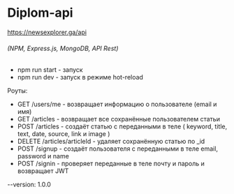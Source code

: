 # Diplom-api

https://newsexplorer.ga/api

###### (NPM, Express.js, MongoDB, API Rest)

* npm run start - запуск
* npm run dev - запуск в режиме hot-reload 

Роуты:
* GET /users/me - возвращает информацию о пользователе (email и имя)
* GET /articles - возвращает все сохранённые пользователем статьи
* POST /articles - создаёт статью с переданными в теле ( keyword, title, text, date, source, link и image )
* DELETE /articles/articleId - удаляет сохранённую статью  по _id
* POST /signup - создаёт пользователя с переданными в теле email, password и name
* POST /signin - проверяет переданные в теле почту и пароль и возвращает JWT

--version: 1.0.0
